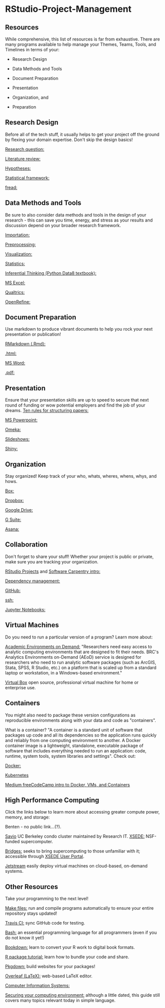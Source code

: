 # RStudio-Project-Management

## Resources
While comprehensive, this list of resources is far from exhaustive. There are many programs available to help manage your Themes, Teams, Tools, and Timelines in terms of your: 

- Research Design

- Data Methods and Tools

- Document Preparation

- Presentation

- Organization, and

- Preparation

## Research Design
Before all of the tech stuff, it usually helps to get your project off the ground by flexing your domain expertise. Don't skip the design basics! 

[Research question:](http://guides.lib.berkeley.edu/c.php?g=63246)

[Literature review:](http://guides.lib.berkeley.edu/Energy/lit-review)

[Hypotheses:](https://undsci.berkeley.edu/article/howscienceworks_19)

[Statistical framework:](https://www.khanacademy.org/math/statistics-probability/designing-studies)

[fread:](https://www.r-bloggers.com/getting-data-from-an-online-source/)

## Data Methods and Tools
Be sure to also consider data methods and tools in the design of your research - this can save you time, energy, and stress as your results and discussion depend on your broader research framework. 

[Importation:](https://www.datacamp.com/community/tutorials/r-data-import-tutorial)

[Preprocessing:](https://cran.r-project.org/doc/contrib/de_Jonge+van_der_Loo-Introduction_to_data_cleaning_with_R.pdf)

[Visualization:](https://r4ds.had.co.nz/data-visualisation.html)

[Statistics:](https://cran.r-project.org/web/packages/IPSUR/vignettes/IPSUR.pdf)

[Inferential Thinking (Python Data8 textbook): ](https://www.inferentialthinking.com/chapters/intro.html)

[MS Excel:](https://support.office.com/en-us/article/excel-for-windows-training-9bc05390-e94c-46af-a5b3-d7c22f6990bb)

[Qualtrics:](https://www.ndsu.edu/gdc/wp-content/pdf/qualtrics-step-by-step-manual.pdf)

[OpenRefine:](http://openrefine.org/documentation.html)

## Document Preparation
Use markdown to produce vibrant documents to help you rock your next presentation or publication! 

[RMarkdown (.Rmd):](https://rmarkdown.rstudio.com/lesson-1.html)

[.html:](https://html.com/)

[MS Word:](https://edu.gcfglobal.org/en/word2016/)

[.pdf:](https://helpx.adobe.com/acrobat/tutorials.html)

## Presentation
Ensure that your presentation skills are up to speed to secure that next round of funding or wow potential employers and find the job of your dreams. 
[Ten rules for structuring papers:](https://journals.plos.org/ploscompbiol/article?id=10.1371/journal.pcbi.1005619)

[MS Powerpoint:](https://business.tutsplus.com/tutorials/how-to-learn-powerpoint--cms-29884)

[Omeka:](https://omeka.org/)

[Slideshows:](https://yintingchou.com/posts/ioslides-vs-slidify-in-r-markdown-presentation/)

[Shiny:](https://shiny.rstudio.com/articles/basics.html)

## Organization
Stay organized! Keep track of your who, whats, wheres, whens, whys, and hows. 

[Box:](https://bconnected.berkeley.edu/collaboration-services/box) 

[Dropbox:](https://www.lynda.com/Dropbox-training-tutorials/1697-0.html)

[Google Drive:](https://gsuite.google.com/learning-center/products/drive/get-started/#!/) 

[G Suite:](https://gsuite.google.com/learning-center/#!/)

[Asana:](https://asana.com/guide)

## Collaboration
Don't forget to share your stuff! Whether your project is public or private, make sure you are tracking your organization. 

[RStudio Projects](https://support.rstudio.com/hc/en-us/articles/200526207-Using-Projects) and [Software Carpentry intro:](https://swcarpentry.github.io/r-novice-gapminder/02-project-intro/)

[Dependency management:](https://rstudio.github.io/packrat/)

[GitHub:](https://guides.github.com/)

[ssh:](https://happygitwithr.com/ssh-keys.html)

[Jupyter Notebooks:](https://realpython.com/jupyter-notebook-introduction/)

## Virtual Machines
Do you need to run a particular version of a program? Learn more about: 

[Academic Environments on Demand:](http://research-it.berkeley.edu/services/analytics-environments-demand) "Researchers need easy access to analytic computing environments that are designed to fit their needs. BRC's Analytics Environments on-Demand (AEoD) service is designed for researchers who need to run analytic software packages (such as ArcGIS, Stata, SPSS, R Studio, etc.) on a platform that is scaled up from a standard laptop or workstation, in a Windows-based environment."

[Virtual Box](https://www.virtualbox.org/) open source, professional virtual machine for home or enterprise use. 

## Containers 
You might also need to package these version configurations as reproducible environments along with your data and code as "containers". 

What is a container? "A container is a standard unit of software that packages up code and all its dependencies so the application runs quickly and reliably from one computing environment to another. A Docker container image is a lightweight, standalone, executable package of software that includes everything needed to run an application: code, runtime, system tools, system libraries and settings". Check out: 

[Docker:](https://www.docker.com/resources/what-container) 

[Kubernetes](https://kubernetes.io/)

[Medium freeCodeCamp intro to Docker, VMs, and Containers](https://medium.freecodecamp.org/comprehensive-introductory-guide-to-docker-vms-and-containers-4e42a13ee103)

## High Performance Computing
Click the links below to learn more about accessing greater compute power, memory, and storage: 

Benten - no public link...(?). 

[Savio](http://research-it.berkeley.edu/services/high-performance-computing/user-guide/savio-user-guide) UC Berkeley condo cluster maintained by Research IT. 
[XSEDE:](http://research-it.berkeley.edu/services/high-performance-computing/user-guide/savio-user-guide) NSF-funded supercomputer. 

[Bridges:](http://research-it.berkeley.edu/services/high-performance-computing/user-guide/savio-user-guide) seeks to bring supercomputing to those unfamiliar with it; accessible through [XSEDE User Portal](https://portal.xsede.org/#/guest).

[Jetstream](https://jetstream-cloud.org/) easily deploy virtual machines on cloud-based, on-demand systems.

## Other Resources
Take your programming to the next level! 

[Make files:](https://opensource.com/article/18/8/what-how-makefile) run and compile programs automatically to ensure your entire repository stays updated! 

[Travis CI:](https://travis-ci.org/) sync GitHub code for testing. 

[Bash:](https://guide.bash.academy/) an essential programming language for all programmers (even if you do not know it yet!)

[Bookdown:](https://bookdown.org/baydap/bookdownplus/) learn to convert your R work to digital book formats. 

[R package tutorial:](https://support.rstudio.com/hc/en-us/articles/200486488-Developing-Packages-with-RStudio) learn how to bundle your code and share. 

[Pkgdown:](https://pkgdown.r-lib.org/) build websites for your packages!

[Overleaf (LaTeX):](https://www.overleaf.com/learn/latex/Tutorials) web-based LaTeX editor.

[Computer Information Systems:](https://en.wikibooks.org/wiki/Introduction_to_Computer_Information_Systems/System_Software)

[Securing your computing environment:](https://nces.ed.gov/pubs2003/secureweb/ch_6.asp) although a little dated, this guide still covers many topics relevant today in simple language. 

